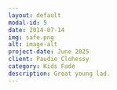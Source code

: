 ```yaml
---
layout: default
modal-id: 5
date: 2014-07-14
img: safe.png
alt: image-alt
project-date: June 2025
client: Paudie Clohessy
category: Kids Fade
description: Great young lad.
---
```

